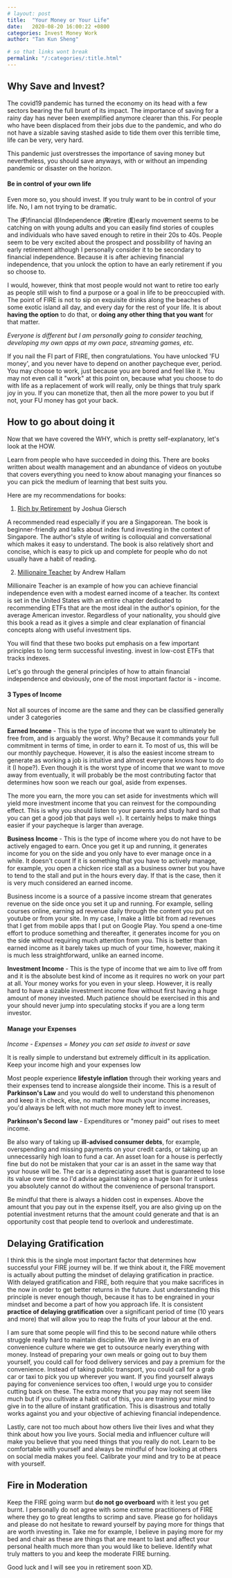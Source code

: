 ```yaml
---
# layout: post
title:  "Your Money or Your Life"
date:   2020-08-20 16:00:22 +0800
categories: Invest Money Work
author: "Tan Kun Sheng"

# so that links wont break
permalink: "/:categories/:title.html" 
---
```

##  Why Save and Invest? 
The covid19 pandemic has turned the economy on its head with a few sectors bearing the full brunt of its impact. The importance of saving for a rainy day has never been exemplified anymore clearer than this. For people who have been displaced from their jobs due to the pandemic, and who do not have a sizable saving stashed aside to tide them over this terrible time, life can be very, very hard.

This pandemic just overstresses the importance of saving money but nevertheless, you should save anyways, with or without an impending pandemic or disaster on the horizon. 

#### Be in control of your own life
Even more so, you should invest. If you truly want to be in control of your life. No, I am not trying to be dramatic.

The (**F**)financial (**I**)Independence (**R**)retire (**E**)early movement seems to be catching on with young adults and you can easily find stories of couples and individuals who have saved enough to retire in their 20s to 40s. People seem to be very excited about the prospect and possibility of having an early retirement although I personally consider it to be secondary to financial independence. Because it is after achieving financial independence, that you unlock the option to have an early retirement if you so choose to.

I would, however, think that most people would not want to retire too early as people still wish to find a purpose or a goal in life to be preoccupied with. The point of FIRE is not to sip on exquisite drinks along the beaches of some exotic island all day, and every day for the rest of your life. It is about **having the option** to do that, or **doing any other thing that you want** for that matter. 

*Everyone is different but I am personally going to consider teaching, developing my own apps at my own pace, streaming games, etc.*

If you nail the FI part of FIRE, then congratulations. You have unlocked 'FU money', and you never have to depend on another paycheque ever, period. You may choose to work, just because you are bored and feel like it. You may not even call it "work" at this point on, because what you choose to do with life as a replacement of work will really, only be things that truly spark joy in you. If you can monetize that, then all the more power to you but if not, your FU money has got your back.

## How to go about doing it
Now that we have covered the WHY, which is pretty self-explanatory, let's look at the HOW.

Learn from people who have succeeded in doing this. There are books written about wealth management and an abundance of videos on youtube that covers everything you need to know about managing your finances so you can pick the medium of learning that best suits you.

Here are my recommendations for books:

1. [Rich by Retirement](https://www.goodreads.com/book/show/31454071-rich-by-retirement#:~:text=Rich%20By%20Retirement%20gives%20simple,and%20you'll%20even%20ha) by Joshua Giersch

A recommended read especially if you are a Singaporean. The book is beginner-friendly and talks about index fund investing in the context of Singapore. The author's style of writing is colloquial and conversational which makes it easy to understand. The book is also relatively short and concise, which is easy to pick up and complete for people who do not usually have a habit of reading.

2. [Millionaire Teacher](https://www.goodreads.com/book/show/11737840-millionaire-teacher?ac=1&from_search=true&qid=6A8WqbjhFl&rank=1) by Andrew Hallam

Millionaire Teacher is an example of how you can achieve financial independence even with a modest earned income of a teacher. Its context is set in the United States with an entire chapter dedicated to recommending ETFs that are the most ideal in the author's opinion, for the average American investor. Regardless of your nationality, you should give this book a read as it gives a simple and clear explanation of financial concepts along with useful investment tips.

You will find that these two books put emphasis on a few important principles to long term successful investing.
invest in low-cost ETFs that tracks indexes. 

Let's go through the general principles of how to attain financial independence and obviously, one of the most important factor is - income.

#### 3 Types of Income
Not all sources of income are the same and they can be classified generally under 3 categories

**Earned Income** -  This is the type of income that we want to ultimately be free from, and is arguably the worst. Why? Because it commands your full commitment in terms of time, in order to earn it. To most of us, this will be our monthly paycheque. However, it is also the easiest income stream to generate as working a job is intuitive and almost everyone knows how to do it (I hope?). Even though it is the worst type of income that we want to move away from eventually, it will probably be the most contributing factor that determines how soon we reach our goal, aside from expenses.

The more you earn, the more you can set aside for investments which will yield more investment income that you can reinvest for the compounding effect. This is why you should listen to your parents and study hard so that you can get a good job that pays well =). It certainly helps to make things easier if your paycheque is larger than average.

**Business Income** - This is the type of income where you do not have to be actively engaged to earn. Once you get it up and running, it generates income for you on the side and you only have to ever manage once in a while. It doesn't count If it is something that you have to actively manage, for example, you open a chicken rice stall as a business owner but you have to tend to the stall and put in the hours every day. If that is the case, then it is very much considered an earned income.

Business income is a source of a passive income stream that generates revenue on the side once you set it up and running. For example, selling courses online, earning ad revenue daily through the content you put on youtube or from your site. In my case, I make a little bit from ad revenues that I get from mobile apps that I put on Google Play. You spend a one-time effort to produce something and thereafter, it generates income for you on the side without requiring much attention from you. This is better than earned income as it barely takes up much of your time, however, making it is much less straightforward, unlike an earned income.

**Investment Income** - This is the type of income that we aim to live off from and it is the absolute best kind of income as it requires no work on your part at all. Your money works for you even in your sleep. However, it is really hard to have a sizable investment income flow without first having a huge amount of money invested. Much patience should be exercised in this and your should never jump into speculating stocks if you are a long term investor.

#### Manage your Expenses
*Income - Expenses = Money you can set aside to invest or save*

It is really simple to understand but extremely difficult in its application. Keep your income high and your expenses low

Most people experience **lifestyle inflation** through their working years and their expenses tend to increase alongside their income. This is a result of **Parkinson's Law** and you would do well to understand this phenomenon and keep it in check, else, no matter how much your income increases, you'd always be left with not much more money left to invest.

**Parkinson's Second law** - Expenditures or "money paid" out rises to meet income.

Be also wary of taking up **ill-advised consumer debts**, for example, overspending and missing payments on your credit cards, or taking up an unnecessarily high loan to fund a car. An asset loan for a house is perfectly fine but do not be mistaken that your car is an asset in the same way that your house will be. The car is a depreciating asset that is guaranteed to lose its value over time so I'd advise against taking on a huge loan for it unless you absolutely cannot do without the convenience of personal transport.

Be mindful that there is always a hidden cost in expenses. Above the amount that you pay out in the expense itself, you are also giving up on the potential investment returns that the amount could generate and that is an opportunity cost that people tend to overlook and underestimate.

## Delaying Gratification
I think this is the single most important factor that determines how successful your FIRE journey will be. If we think about it, the FIRE movement is actually about putting the mindset of delaying gratification in practice. With delayed gratification and FIRE, both require that you make sacrifices in the now in order to get better returns in the future. Just understanding this principle is never enough though, because it has to be engrained in your mindset and become a part of how you approach life. It is consistent **practice of delaying gratification** over a significant period of time (10 years and more) that will allow you to reap the fruits of your labour at the end.

I am sure that some people will find this to be second nature while others struggle really hard to maintain discipline. We are living in an era of convenience culture where we get to outsource nearly everything with money. Instead of preparing your own meals or going out to buy them yourself, you could call for food delivery services and pay a premium for the convenience. Instead of taking public transport, you could call for a grab car or taxi to pick you up wherever you want. If you find yourself always paying for convenience services too often, I would urge you to consider cutting back on these. The extra money that you pay may not seem like much but if you cultivate a habit out of this, you are training your mind to give in to the allure of instant gratification. This is disastrous and totally works against you and your objective of achieving financial independence.

Lastly, care not too much about how others live their lives and what they think about how you live yours. Social media and influencer culture will make you believe that you need things that you really do not. Learn to be comfortable with yourself and always be mindful of how looking at others on social media makes you feel. Calibrate your mind and try to be at peace with yourself.

## Fire in Moderation
Keep the FIRE going warm but **do not go overboard** with it lest you get burnt. I personally do not agree with some extreme practitioners of FIRE where they go to great lengths to scrimp and save. Please go for holidays and please do not hesitate to reward yourself by paying more for things that are worth investing in. 
Take me for example, I believe in paying more for my bed and chair as these are things that are meant to last and affect your personal health much more than you would like to believe. Identify what truly matters to you and keep the moderate FIRE burning. 

Good luck and I will see you in retirement soon XD.





